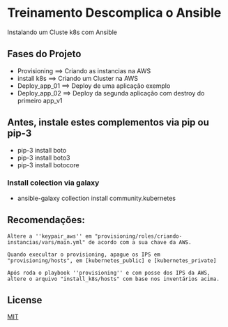# Treinamento Descomplica o Ansible

Instalando um Cluste k8s com Ansible

## Fases do Projeto
- Provisioning      ==> Criando as instancias na AWS
- install k8s       ==> Criando um Cluster na AWS
- Deploy_app_01     ==> Deploy de uma aplicação exemplo
- Deploy_app_02     ==> Deploy da segunda aplicação com destroy do primeiro app_v1

## Antes, instale estes complementos via pip ou pip-3

- pip-3 install boto
- pip-3 install boto3
- pip-3 install botocore

### Install colection via galaxy 

- ansible-galaxy collection install community.kubernetes

## Recomendações:

```
Altere a ''keypair_aws'' em "provisioning/roles/criando-instancias/vars/main.yml" de acordo com a sua chave da AWS.

Quando execultar o provisioning, apague os IPS em "provisioning/hosts", em [kubernetes_public] e [kubernetes_private]

Após roda o playbook ''provisioning'' e com posse dos IPS da AWS, altere o arquivo "install_k8s/hosts" com base nos inventários acima.

```

## License
[MIT](https://choosealicense.com/licenses/mit/)
